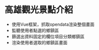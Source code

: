 <h1>高雄觀光景點介紹</h1>
<ul>
<li>使用Vue框架，抓取opendata渲染整個畫面</li>
<li>監聽使用者點選的鄉鎮區</li>
<li>篩選出資料固定的欄位項目分類鄉鎮區</li>
<li>渲染使用者選取的鄉鎮區畫面</li>
</ul>
